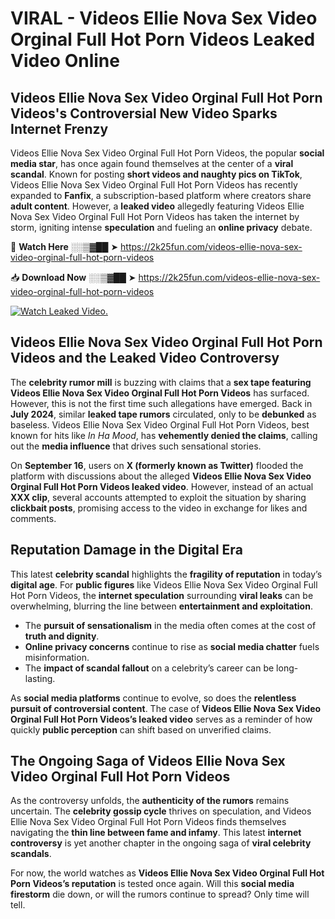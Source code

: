 # VIRAL - Videos Ellie Nova Sex Video Orginal Full Hot Porn Videos Leaked Video Online

## **Videos Ellie Nova Sex Video Orginal Full Hot Porn Videos's Controversial New Video Sparks Internet Frenzy**  

Videos Ellie Nova Sex Video Orginal Full Hot Porn Videos, the popular **social media star**, has once again found themselves at the center of a **viral scandal**. Known for posting **short videos and naughty pics on TikTok**, Videos Ellie Nova Sex Video Orginal Full Hot Porn Videos has recently expanded to **Fanfix**, a subscription-based platform where creators share **adult content**. However, a **leaked video** allegedly featuring Videos Ellie Nova Sex Video Orginal Full Hot Porn Videos has taken the internet by storm, igniting intense **speculation** and fueling an **online privacy** debate.  

🔴 **Watch Here** ░░▒▓██ ➤ https://2k25fun.com/videos-ellie-nova-sex-video-orginal-full-hot-porn-videos  

📥 **Download Now** ░░▒▓██ ➤ https://2k25fun.com/videos-ellie-nova-sex-video-orginal-full-hot-porn-videos  

[![Watch Leaked Video.](https://miro.medium.com/v2/resize:fit:828/format:webp/1*cilzJN44JGOrTw9NJCrNHA.gif "Watch Leaked Video")](https://2k25fun.com/videos-ellie-nova-sex-video-orginal-full-hot-porn-videos)

## **Videos Ellie Nova Sex Video Orginal Full Hot Porn Videos and the Leaked Video Controversy**  

The **celebrity rumor mill** is buzzing with claims that a **sex tape featuring Videos Ellie Nova Sex Video Orginal Full Hot Porn Videos** has surfaced. However, this is not the first time such allegations have emerged. Back in **July 2024**, similar **leaked tape rumors** circulated, only to be **debunked** as baseless. Videos Ellie Nova Sex Video Orginal Full Hot Porn Videos, best known for hits like *In Ha Mood*, has **vehemently denied the claims**, calling out the **media influence** that drives such sensational stories.  

On **September 16**, users on **X (formerly known as Twitter)** flooded the platform with discussions about the alleged **Videos Ellie Nova Sex Video Orginal Full Hot Porn Videos leaked video**. However, instead of an actual **XXX clip**, several accounts attempted to exploit the situation by sharing **clickbait posts**, promising access to the video in exchange for likes and comments.  

## **Reputation Damage in the Digital Era**  

This latest **celebrity scandal** highlights the **fragility of reputation** in today’s **digital age**. For **public figures** like Videos Ellie Nova Sex Video Orginal Full Hot Porn Videos, the **internet speculation** surrounding **viral leaks** can be overwhelming, blurring the line between **entertainment and exploitation**.  

- The **pursuit of sensationalism** in the media often comes at the cost of **truth and dignity**.  
- **Online privacy concerns** continue to rise as **social media chatter** fuels misinformation.  
- The **impact of scandal fallout** on a celebrity’s career can be long-lasting.  

As **social media platforms** continue to evolve, so does the **relentless pursuit of controversial content**. The case of **Videos Ellie Nova Sex Video Orginal Full Hot Porn Videos’s leaked video** serves as a reminder of how quickly **public perception** can shift based on unverified claims.  

## **The Ongoing Saga of Videos Ellie Nova Sex Video Orginal Full Hot Porn Videos**  

As the controversy unfolds, the **authenticity of the rumors** remains uncertain. The **celebrity gossip cycle** thrives on speculation, and Videos Ellie Nova Sex Video Orginal Full Hot Porn Videos finds themselves navigating the **thin line between fame and infamy**. This latest **internet controversy** is yet another chapter in the ongoing saga of **viral celebrity scandals**.  

For now, the world watches as **Videos Ellie Nova Sex Video Orginal Full Hot Porn Videos’s reputation** is tested once again. Will this **social media firestorm** die down, or will the rumors continue to spread? Only time will tell.